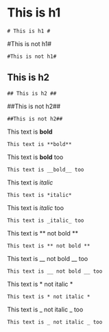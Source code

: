 # This is h1 #

	# This is h1 # 
  
  
  
  
#This is not h1#

	#This is not h1#
  
  
  
  
## This is h2 ##

	## This is h2 ##
  
  

##This is not h2##

	##This is not h2##
  
  
  
This text is **bold**

	This text is **bold**  
  
  
  
This text is __bold__ too

	This text is __bold__ too  
  
  
  
This text is *italic*

	This text is *italic*  
  
  
  
This text is _italic_ too

	This text is _italic_ too  
  
  
This text is ** not bold **

	This text is ** not bold **  
  
  
  
This text is __ not bold __ too

	This text is __ not bold __ too
  
  
   
This text is * not italic *

	This text is * not italic *  
  
  
  
This text is _ not italic _ too

    This text is _ not italic _ too

